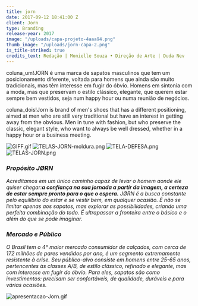 ```yaml
---
title: jorn
date: 2017-09-12 18:41:00 Z
client: Jorn
type: Branding
release-year: 2017
image: "/uploads/capa-projeto-4aaa94.png"
thumb_image: "/uploads/jorn-capa-2.png"
is_title-striked: true
credits_text: Redação | Monielle Souza • Direção de Arte | Duda Nev
---
```


coluna_um!JORN é uma marca de sapatos masculinos que tem um posicionamento diferente, voltada para homens que ainda são muito tradicionais, mas têm interesse em fugir do óbvio. Homens em sintonia com a moda, mas que preservam o estilo clássico, elegante, que querem estar sempre bem vestidos, seja num happy hour ou numa reunião de negócios.

coluna_dois!Jorn is brand of men's shoes that has a different positioning, aimed at men who are still very traditional but have an interest in getting away from the obvious. Men in tune with fashion, but who preserve the classic, elegant style, who want to always be well dressed, whether in a happy hour or a business meeting.

![GIFF.gif](/uploads/GIFF.gif)
![TELAS-JORN-moldura.png](/uploads/TELAS-JORN-moldura.png)
![TELA-DEFESA.png](/uploads/TELA-DEFESA.png)
![TELAS-JORN.png](/uploads/TELAS-JORN.png)

<div class="row margin-mobile">
<div class="col-sm-6" markdown="1">

### *Propósito JØRN*

*Acreditamos em um único caminho capaz de levar o homem aonde ele quiser chegar:**a confiança na sua jornada a partir da imagem, a certeza de estar sempre pronto para o que o espera.**
JØRN é a busca constante pelo equilíbrio do estar e se vestir bem, em qualquer ocasião. É não se limitar apenas aos sapatos, mas explorar as possibilidades, criando uma perfeita combinação do todo. É ultrapassar a fronteira entre o básico e o além do que se pode imaginar.*

</div>

<div class="col-sm-6" markdown="1">

### *Mercado e Público*

*O Brasil tem o 4º maior mercado consumidor de calçados, com cerca de 172 milhões de pares vendidos por ano, é um segmento extremamente resistente à crise. Seu público-alvo consiste em homens entre 25-65 anos, pertencentes às classes A/B, de estilo clássico, refinado e elegante, mas com interesse em fugir do óbvio. Para eles, sapatos são como  investimentos: precisam ser confortáveis, de qualidade, duráveis e para várias ocasiões.*

</div>
</div>

![apresentacao-Jorn.gif](/uploads/apresentacao-Jorn.gif)

